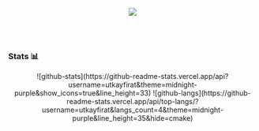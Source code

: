   <p align="center">
    <img src="https://media.giphy.com/media/26tn33aiTi1jkl6H6/giphy.gif">
  </p>
  <br><br>
  
### Stats 📊
  <center>
  ![github-stats](https://github-readme-stats.vercel.app/api?username=utkayfirat&theme=midnight-purple&show_icons=true&line_height=33)
  ![github-langs](https://github-readme-stats.vercel.app/api/top-langs/?username=utkayfirat&langs_count=4&theme=midnight-purple&line_height=35&hide=cmake)
  </center>
